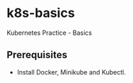 # k8s-basics
Kubernetes Practice - Basics

## Prerequisites
- Install Docker, Minikube and Kubectl.

